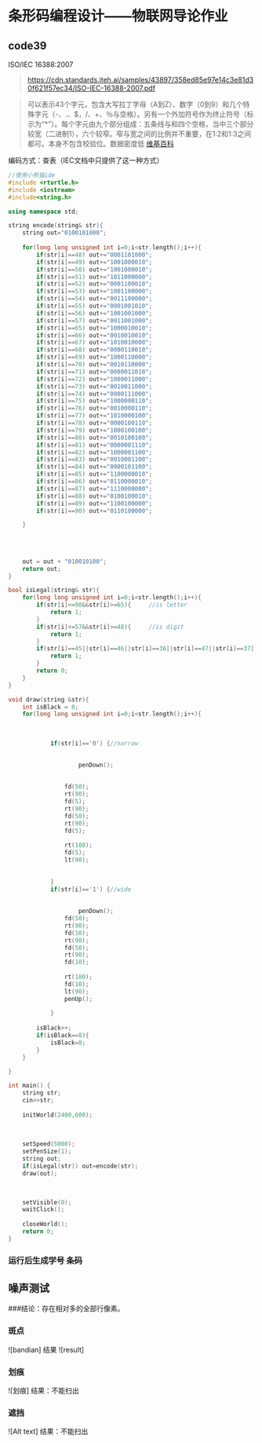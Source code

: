 # 条形码编程设计——物联网导论作业 


## code39
ISO/IEC 16388:2007

>https://cdn.standards.iteh.ai/samples/43897/358ed85e97e14c3e81d30f621f57ec34/ISO-IEC-16388-2007.pdf


> 可以表示43个字元，包含大写拉丁字母（A到Z）、数字（0到9）和几个特殊字元（-、.、$，/、+、％与空格）。另有一个外加符号作为终止符号（标示为“*”）。每个字元由九个部分组成：五条线与和四个空格，当中三个部分较宽（二进制1），六个较窄。窄与宽之间的比例并不重要，在1:2和1:3之间都可。本身不包含校验位。数据密度低
> [维基百科]( https://zh.wikipedia.org/wiki/Code39)



编码方式：查表（IEC文档中只提供了这一种方式）

~~~C++
//使用小熊猫ide
#include <rturtle.h>
#include <iostream>
#include<string.h>

using namespace std;

string encode(string& str){
	string out="0100101000";
	
	for(long long unsigned int i=0;i<str.length();i++){
		if(str[i]==48) out+="0001101000";
		if(str[i]==49) out+="1001000010";
		if(str[i]==50) out+="1001000010";
		if(str[i]==51) out+="1011000000";
		if(str[i]==52) out+="0001100010";
		if(str[i]==53) out+="1001100000";
		if(str[i]==54) out+="0011100000";
		if(str[i]==55) out+="0001001010";
		if(str[i]==56) out+="1001001000";
		if(str[i]==57) out+="0011001000";
		if(str[i]==65) out+="1000010010";
		if(str[i]==66) out+="0010010010";
		if(str[i]==67) out+="1010010000";
		if(str[i]==68) out+="0000110010";
		if(str[i]==69) out+="1000110000";
		if(str[i]==70) out+="0010110000";
		if(str[i]==71) out+="0000011010";
		if(str[i]==72) out+="1000011000";
		if(str[i]==73) out+="0010011000";
		if(str[i]==74) out+="0000111000";
		if(str[i]==75) out+="1000000110";
		if(str[i]==76) out+="0010000110";
		if(str[i]==77) out+="1010000100";
		if(str[i]==78) out+="0000100110";
		if(str[i]==79) out+="1000100100";
		if(str[i]==80) out+="0010100100";
		if(str[i]==81) out+="0000001110";
		if(str[i]==82) out+="1000001100";
		if(str[i]==83) out+="0010001100";
		if(str[i]==84) out+="0000101100";
		if(str[i]==85) out+="1100000010";
		if(str[i]==86) out+="0110000010";
		if(str[i]==87) out+="1110000000";
		if(str[i]==88) out+="0100100010";
		if(str[i]==89) out+="1100100000";
		if(str[i]==90) out+="0110100000";

	}
	
	
	
	
	out = out + "010010100";
	return out;
}

bool isLegal(string& str){
	for(long long unsigned int i=0;i<str.length();i++){
		if(str[i]<=90&&str[i]>=65){		//is letter
			return 1;		
		}
		if(str[i]<=57&&str[i]>=48){		//is digit
			return 1;			
		}
		if(str[i]==45||str[i]==46||str[i]==36||str[i]==47||str[i]==37||str[i]==32||str[i]==43){		//is rest
			return 1;
		}
		return 0;
	}
}

void draw(string &str){
	int isBlack = 0;
	for(long long unsigned int i=0;i<str.length();i++){
		
			
			
			if(str[i]=='0') {//narrow

				
					penDown();
					
				
				fd(50);
				rt(90);
				fd(5);
				rt(90);
				fd(50);
				rt(90);
				fd(5);
	
				rt(180);
				fd(5);
				lt(90);
				
				
			}
			if(str[i]=='1') {//wide
		
				
					penDown();
				fd(50);
				rt(90);
				fd(10);
				rt(90);
				fd(50);
				rt(90);
				fd(10);
		
				rt(180);
				fd(10);
				lt(90);
				penUp();
				
			}
			
		isBlack++;
		if(isBlack==8){
			isBlack=0;
		}
	}

}

int main() {
	string str;
	cin>>str;
	
	initWorld(2400,600);
	
	
	
	setSpeed(5000);
	setPenSize(1);
	string out;
	if(isLegal(str)) out=encode(str);
	draw(out);
	

	
	setVisible(0);
	waitClick();
	
	closeWorld();
	return 0;
}
~~~
### 运行后生成学号  条码


## 噪声测试

###结论：存在相对多的全部行像素。

### 斑点
![bandian]
结果
![result]
### 划痕
![划痕]
结果：不能扫出
### 遮挡
![Alt text]
结果：不能扫出

